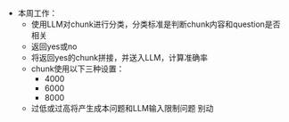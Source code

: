 - 本周工作：
	- 使用LLM对chunk进行分类，分类标准是判断chunk内容和question是否相关
	- 返回yes或no
	- 将返回yes的chunk拼接，并送入LLM，计算准确率
	- chunk使用以下三种设置：
		- 4000
		- 6000
		- 8000
	- 过低或过高将产生成本问题和LLM输入限制问题
别动